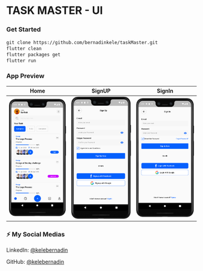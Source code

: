 # TASK MASTER - UI

### Get Started

```shell
git clone https://github.com/bernadinkele/taskMaster.git
flutter clean
flutter packages get
flutter run
```

### App Preview

|              Home             |             SignUP          |             SignIn           |
| :----------------------------------: | :----------------------------------: | :----------------------------------: |
| <img src="https://github.com/bernadinkele/taskMaster/blob/main/screenShoots/1.png" width="350"> | <img src="https://github.com/bernadinkele/taskMaster/blob/main/screenShoots/2.png" width="350"> | <img src="https://github.com/bernadinkele/taskMaster/blob/main/screenShoots/3.png" width="350"> |


### ⚡️ My Social Medias


LinkedIn: [@kelebernadin](https://www.linkedin.com/in/bernadin-kele-b7466a246/)

GitHub: [@kelebernadin](https://github.com/bernadinkele)
